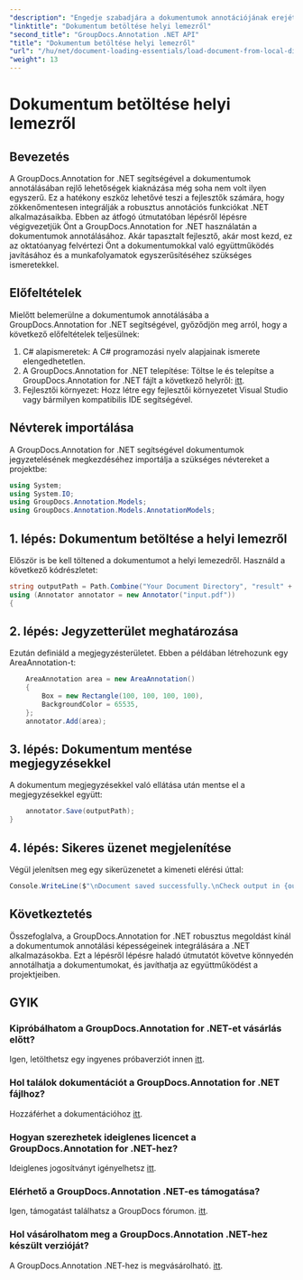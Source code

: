 ```yaml
---
"description": "Engedje szabadjára a dokumentumok annotációjának erejét a GroupDocs.Annotation for .NET segítségével. Zökkenőmentesen integrálhatja a annotációs funkciókat .NET alkalmazásaiba."
"linktitle": "Dokumentum betöltése helyi lemezről"
"second_title": "GroupDocs.Annotation .NET API"
"title": "Dokumentum betöltése helyi lemezről"
"url": "/hu/net/document-loading-essentials/load-document-from-local-disk/"
"weight": 13
---
```


# Dokumentum betöltése helyi lemezről

## Bevezetés
A GroupDocs.Annotation for .NET segítségével a dokumentumok annotálásában rejlő lehetőségek kiaknázása még soha nem volt ilyen egyszerű. Ez a hatékony eszköz lehetővé teszi a fejlesztők számára, hogy zökkenőmentesen integrálják a robusztus annotációs funkciókat .NET alkalmazásaikba. Ebben az átfogó útmutatóban lépésről lépésre végigvezetjük Önt a GroupDocs.Annotation for .NET használatán a dokumentumok annotálásához. Akár tapasztalt fejlesztő, akár most kezd, ez az oktatóanyag felvértezi Önt a dokumentumokkal való együttműködés javításához és a munkafolyamatok egyszerűsítéséhez szükséges ismeretekkel.
## Előfeltételek
Mielőtt belemerülne a dokumentumok annotálásába a GroupDocs.Annotation for .NET segítségével, győződjön meg arról, hogy a következő előfeltételek teljesülnek:
1. C# alapismeretek: A C# programozási nyelv alapjainak ismerete elengedhetetlen.
2. A GroupDocs.Annotation for .NET telepítése: Töltse le és telepítse a GroupDocs.Annotation for .NET fájlt a következő helyről: [itt](https://releases.groupdocs.com/annotation/net/).
3. Fejlesztői környezet: Hozz létre egy fejlesztői környezetet Visual Studio vagy bármilyen kompatibilis IDE segítségével.

## Névterek importálása
A GroupDocs.Annotation for .NET segítségével dokumentumok jegyzetelésének megkezdéséhez importálja a szükséges névtereket a projektbe:
```csharp
using System;
using System.IO;
using GroupDocs.Annotation.Models;
using GroupDocs.Annotation.Models.AnnotationModels;
```

## 1. lépés: Dokumentum betöltése a helyi lemezről
Először is be kell töltened a dokumentumot a helyi lemezedről. Használd a következő kódrészletet:
```csharp
string outputPath = Path.Combine("Your Document Directory", "result" + Path.GetExtension("input.pdf"));
using (Annotator annotator = new Annotator("input.pdf"))
{
```
## 2. lépés: Jegyzetterület meghatározása
Ezután definiáld a megjegyzésterületet. Ebben a példában létrehozunk egy AreaAnnotation-t:
```csharp
    AreaAnnotation area = new AreaAnnotation()
    {
        Box = new Rectangle(100, 100, 100, 100),
        BackgroundColor = 65535,
    };
    annotator.Add(area);
```
## 3. lépés: Dokumentum mentése megjegyzésekkel
A dokumentum megjegyzésekkel való ellátása után mentse el a megjegyzésekkel együtt:
```csharp
    annotator.Save(outputPath);
}
```
## 4. lépés: Sikeres üzenet megjelenítése
Végül jelenítsen meg egy sikerüzenetet a kimeneti elérési úttal:
```csharp
Console.WriteLine($"\nDocument saved successfully.\nCheck output in {outputPath}.");
```

## Következtetés
Összefoglalva, a GroupDocs.Annotation for .NET robusztus megoldást kínál a dokumentumok annotálási képességeinek integrálására a .NET alkalmazásokba. Ezt a lépésről lépésre haladó útmutatót követve könnyedén annotálhatja a dokumentumokat, és javíthatja az együttműködést a projektjeiben.
## GYIK
### Kipróbálhatom a GroupDocs.Annotation for .NET-et vásárlás előtt?
Igen, letölthetsz egy ingyenes próbaverziót innen [itt](https://releases.groupdocs.com/).
### Hol találok dokumentációt a GroupDocs.Annotation for .NET fájlhoz?
Hozzáférhet a dokumentációhoz [itt](https://tutorials.groupdocs.com/annotation/net/).
### Hogyan szerezhetek ideiglenes licencet a GroupDocs.Annotation for .NET-hez?
Ideiglenes jogosítványt igényelhetsz [itt](https://purchase.groupdocs.com/temporary-license/).
### Elérhető a GroupDocs.Annotation .NET-es támogatása?
Igen, támogatást találhatsz a GroupDocs fórumon. [itt](https://forum.groupdocs.com/c/annotation/10).
### Hol vásárolhatom meg a GroupDocs.Annotation .NET-hez készült verzióját?
A GroupDocs.Annotation .NET-hez is megvásárolható. [itt](https://purchase.groupdocs.com/buy).